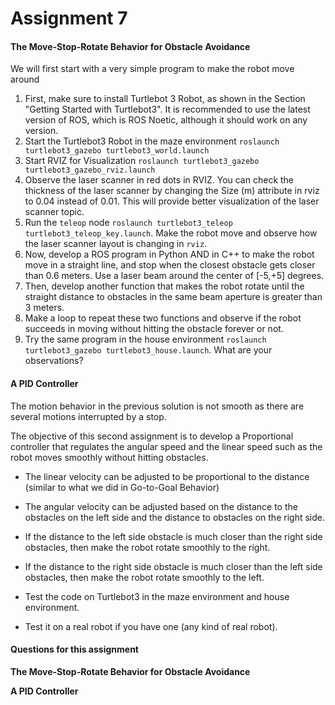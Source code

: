 # Assignment 7

#### The Move-Stop-Rotate Behavior for Obstacle Avoidance

We will first start with a very simple program to make the robot move around 

1. First, make sure to install Turtlebot 3 Robot, as shown in the Section  "Getting Started with Turtlebot3". It is recommended to use the latest  version of ROS, which is ROS Noetic, although it should work on any  version. 
2. Start the Turtlebot3 Robot in the maze environment `roslaunch turtlebot3_gazebo turtlebot3_world.launch`
3. Start RVIZ for Visualization `roslaunch turtlebot3_gazebo turtlebot3_gazebo_rviz.launch`
4. Observe the laser scanner in red dots in RVIZ. You can check the thickness of  the laser scanner by changing the Size (m) attribute in rviz to 0.04  instead of 0.01. This will provide better visualization of the laser  scanner topic. 
5. Run the `teleop` node `roslaunch turtlebot3_teleop turtlebot3_teleop_key.launch`. Make the robot move and observe how the laser scanner layout is changing in `rviz`.
6. Now, develop a ROS program in Python AND in C++ to make the robot move in a straight line, and stop when the closest obstacle gets closer than 0.6 meters. Use a laser beam around the center of  [-5,+5] degrees. 
7. Then, develop another function that  makes the robot rotate until the straight distance to obstacles in the same beam aperture is greater than 3 meters. 
8. Make a loop to repeat these two functions and observe if the robot succeeds in moving without hitting the obstacle forever or not. 
9. Try the same program in the house environment `roslaunch turtlebot3_gazebo turtlebot3_house.launch`. What are your observations?

#### A PID Controller

The motion behavior in the previous solution is not smooth as there are several motions interrupted by a stop.

The objective of this second assignment is to develop a Proportional  controller that regulates the angular speed and the linear speed such as the robot moves smoothly without hitting obstacles. 

- The linear velocity can be adjusted to be proportional to the distance (similar to what we did in Go-to-Goal Behavior)

- The angular velocity can be adjusted based on the distance to the obstacles on the left side and the distance to obstacles on the right side. 

- If the distance to the left side obstacle is much closer than the right  side obstacles, then make the robot rotate smoothly to the right.

- If the distance to the right side obstacle is much closer than the left  side obstacles, then make the robot rotate smoothly to the left.

- Test the code on Turtlebot3 in the maze environment and house environment. 

- Test it on a real robot if you have one (any kind of real robot).

  

#### Questions for this assignment

**The Move-Stop-Rotate Behavior for Obstacle Avoidance**

**A PID Controller**